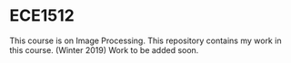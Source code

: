 # ECE1512
This course is on Image Processing. This repository contains my work in this course. (Winter 2019)
Work to be added soon.

